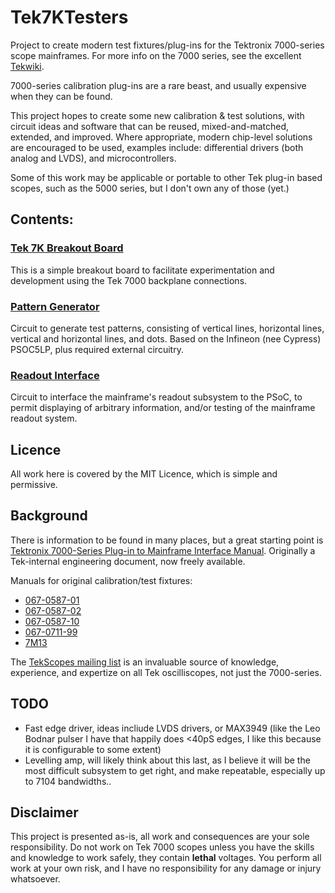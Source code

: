 # Tek7KTesters

Project to create modern test fixtures/plug-ins for the Tektronix 7000-series scope mainframes.
For more info on the 7000 series, see the excellent [Tekwiki](https://w140.com/tekwiki/wiki/Introduction_to_the_7000-Series).

7000-series calibration plug-ins are a rare beast, and usually expensive when they can be found.

This project hopes to create some new calibration & test solutions, with circuit ideas and software that can be reused, mixed-and-matched, extended, and improved. Where appropriate, modern chip-level solutions are encouraged to be used, examples include: differential drivers (both analog and LVDS), and microcontrollers.

Some of this work may be applicable or portable to other Tek plug-in based scopes, such as the 5000 series, but I don't own any of those (yet.)

## Contents:

### [Tek 7K Breakout Board](/Breakout)
This is a simple breakout board to facilitate experimentation and development using the Tek 7000 backplane connections.

### [Pattern Generator](/Pattern)
Circuit to generate test patterns, consisting of vertical lines, horizontal lines, vertical and horizontal lines, and dots.
Based on the Infineon (nee Cypress) PSOC5LP, plus required external circuitry.

### [Readout Interface](/Readout)
Circuit to interface the mainframe's readout subsystem to the PSoC, to permit displaying of arbitrary information, and/or testing of the mainframe readout system.

## Licence
All work here is covered by the MIT Licence, which is simple and permissive.

## Background
There is information to be found in many places, but a great starting point is [Tektronix 7000-Series Plug-in to Mainframe Interface Manual](https://w140.com/tekwiki/images/7/7c/Tek_7000-series_plug-in_mainframe_interface_manual_ocr.pdf). Originally a Tek-internal engineering document, now freely available.

Manuals for original calibration/test fixtures:
* [067-0587-01](http://w140.com/tek_067_0587_01.pdf)
* [067-0587-02](http://w140.com/tek-067-0587-02.pdf)
* [067-0587-10](http://w140.com/tek_067-0587-10_service.pdf)
* [067-0711-99](https://w140.com/tekwiki/images/8/87/Tek_067-0711-99.pdf)
* [7M13](https://w140.com/tekwiki/images/3/33/070-1577-00.pdf)

The [TekScopes mailing list](https://groups.io/g/TekScopes) is an invaluable source of knowledge, experience, and expertize on all Tek oscilliscopes, not just the 7000-series.

## TODO
* Fast edge driver, ideas incliude LVDS drivers, or MAX3949 (like the Leo Bodnar pulser I have that happily does <40pS edges, I like this because it is configurable to some extent)
* Levelling amp, will likely think about this last, as I believe it will be the most difficult subsystem to get right, and make repeatable, especially up to 7104 bandwidths..

## Disclaimer
This project is presented as-is, all work and consequences are your sole responsibility. Do not work on Tek 7000 scopes unless you have the skills and knowledge to work safely, they contain **lethal** voltages. You perform all work at your own risk, and I have no responsibility for any damage or injury whatsoever.
